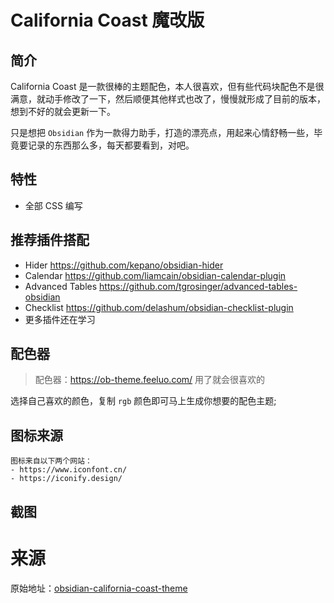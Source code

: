 # California Coast 魔改版

## 简介
California Coast 是一款很棒的主题配色，本人很喜欢，但有些代码块配色不是很满意，就动手修改了一下，然后顺便其他样式也改了，慢慢就形成了目前的版本，想到不好的就会更新一下。

只是想把 `Obsidian` 作为一款得力助手，打造的漂亮点，用起来心情舒畅一些，毕竟要记录的东西那么多，每天都要看到，对吧。

## 特性

- 全部 CSS 编写

## 推荐插件搭配

- Hider https://github.com/kepano/obsidian-hider
- Calendar https://github.com/liamcain/obsidian-calendar-plugin
- Advanced Tables https://github.com/tgrosinger/advanced-tables-obsidian
- Checklist https://github.com/delashum/obsidian-checklist-plugin
- 更多插件还在学习

## 配色器

> 配色器：https://ob-theme.feeluo.com/ 用了就会很喜欢的


选择自己喜欢的颜色，复制 `rgb` 颜色即可马上生成你想要的配色主题;


## 图标来源
    图标来自以下两个网站：
    - https://www.iconfont.cn/
    - https://iconify.design/




## 截图


# 来源
原始地址：[obsidian-california-coast-theme](https://github.com/mgmeyers/obsidian-california-coast-theme)
